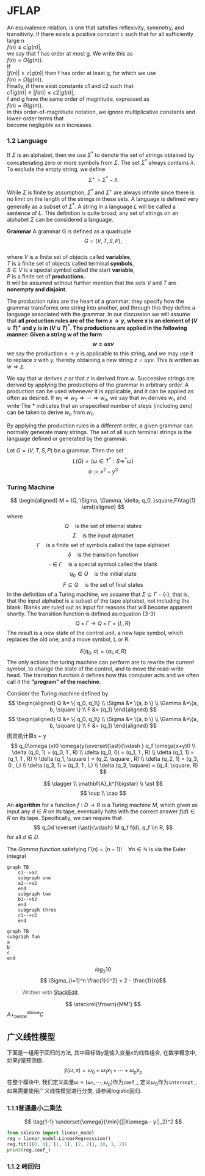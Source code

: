 # JFLAP

An equivalence relation, is one that satisfies reflexivity, symmetry, and transitivity.
If there exists a positive constant c such that for all sufficiently large n  
$f (n) ≤ c|g (n) |$,  
we say that f has order at most g. We write this as  
$f (n) = O (g (n)).$  
If  
$|f (n)| ≥ c |g (n)|$
then f has order at least g, for which we use  
$f (n) = \Omega(g (n))$.  
Finally, if there exist constants c1 and c2 such that  
$c1 |g (n)| ≤ |f (n)| ≤ c2 |g (n)|$,  
f and g have the same order of magnitude, expressed as  
$f (n) = \Theta(g (n))$.  
In this order-of-magnitude notation, we ignore multiplicative constants and lower-order terms that  
become negligible as n increases.

### 1.2 Language
If $\Sigma$ is an alphabet, then we use $\Sigma^\ast$ to denote the set of strings obtained by concatenating zero or  more symbols from $\Sigma$. The set $\Sigma^\ast$ always contains $\lambda$. To exclude the empty string, we define
$$\Sigma^+= \Sigma^* - \lambda$$

While $\Sigma$ is finite by assumption, $\Sigma^*$ and $\Sigma^+$ are always infinite since there is no limit on the length of  the strings in these sets. A language is defined very generally as a subset of $\Sigma^*$. A string in a language  $L$ will be called a sentence of $L$. This definition is quite broad; any set of strings on an alphabet $\Sigma$  can be considered a language.

**Grammar**
A grammar G is defined as a quadruple  
$$G = (V, T, S, P),$$  
where $V$  is a finite set of objects called **variables**,  
$T$ is a finite set of objects called terminal **symbols**,  
$S ∈ V$ is a special symbol called the start **variable**,  
$P$ is a finite set of **productions**.  
It will be assumed without further mention that the sets $V$ and $T$ are **nonempty and disjoint**.

The production rules are the heart of a grammar; they specify how the grammar transforms one  string into another, and through this they define a language associated with the grammar. In our  discussion we will assume that 
**all production rules are of the form  $x \rightarrow y$,  where x is an element of $(V \cup T)^+$ and y is in $(V ∪ T)^\ast$. The productions are applied in the  following manner: Given a string w of the form  
$$w = uxv$$**
we say the production $x \rightarrow y$ is applicable to this string, and we may use it to replace $x$ with $y$,  thereby obtaining a new string  $z = uyv$.  This is written as  $w \Rightarrow z$.  

We say that $w$ derives $z$ or that $z$ is derived from $w$. Successive strings are derived by applying the  productions of the grammar in arbitrary order. A production can be used whenever it is applicable,  and it can be applied as often as desired. If  $w_1 \Rightarrow w_2 \Rightarrow \cdots ⇒ w_n$,  we say that $w_1$ derives $w_n$ and write  The $\ast$ indicates that an unspecified number of steps (including zero) can be taken to derive $w_n$ from  $w_1$.  

By applying the production rules in a different order, a given grammar can normally generate  many strings. The set of all such terminal strings is the language defined or generated by the  grammar.

Let $G = (V, T, S, P)$ be a grammar. Then the set
$$L(G) = \{\omega \in T^\ast : S \Rightarrow^\ast \omega \}  $$
$$ a := x^2-y^3 \tag{3-3}$$

### 

### Turing Machine
$$
\begin{aligned}
M = (Q, \Sigma, \Gamma, \delta, q_0, \square,F)\tag{1}
\end{aligned}
$$
where 
$$Q \quad \text{is the set of internal states} $$
$$
	\Sigma \quad \text{is the input alphabet}  
$$
$$
	\Gamma \quad \text{is a finite set of symbols called the tape alphabet}
$$
$$
	\delta \quad \text{is the transition function}
$$
$$
	\square \in \Gamma \quad \text{is a special symbol called the blank}
$$
$$
	q_0 \in Q \quad \text{is the initial state}
$$
$$
	F \subseteq Q \quad \text{is the set of final states}
$$
In the definition of a Turing machine, we assume that $\Sigma \subseteq \Gamma - \{\square\}$, that is, that the input alphabet  is a subset of the tape alphabet, not including the blank. Blanks are ruled out as input for reasons that will become apparent shortly.
The transition function is defined as:equation (3-3)
$$
	Q \times \Gamma \rightarrow Q \times \Gamma \times \{L, R\}
$$
The result is a new state of the control unit, a new tape symbol, which replaces  the old one, and a move symbol, L or R.

$$
	\delta(q_0, a) = (q_1, d, R)
$$
The only actions the turing machine can perform are to rewrite the current symbol, to change the state of the control, and to move the read-write head.
The transition function $\delta$ defines how this computer acts and we often call it the **"program" of the machine**.

Consider the Turing machine defined by
$$
\begin{aligned}
Q &= \{ q_0, q_1\}  \\
\Sigma &= \{a, b \} \\
\Gamma &=\{a, b, \square \} \\
F &= {q_1}
\end{aligned}
$$
$$
\begin{aligned}
Q &= \{ q_0, q_1\}  \\
\Sigma &= \{a, b \} \\
\Gamma &=\{a, b, \square \} \\
F &= {q_1}
\end{aligned}
$$
图灵机计算x + y
$$
q_0\omega (x)0 \omega(y)\overset{\ast}{\vdash } q_f \omega(x+y)0  \\
\delta (q_0, 1) = (q_0, 1 , R)                 \\
\delta (q_0, 0) = (q_1, 1 , R)                 \\
\delta (q_1, 1) = (q_1, 1 , R)                 \\
\delta (q_1, \square ) = (q_2, \square , R)    \\
\delta (q_2, 1) = (q_3, 0 , L)                 \\
\delta (q_3, 1) = (q_3, 1 , L)                 \\
\delta (q_3, \square) = (q_4, \square, R)     
$$

$$
\dagger \\
\mathbf{A}_k^{\bigstar}  \\
\ast
$$
$$
\cup \\
\cap
$$

An **algorithm** for a function $f : D \rightarrow R$ is a Turing machine $M$, which given as input any $d \in R$  on its tape, eventually halts with the correct answer $f (d) \in R$ on its tape. Specifically, we can  require that  
$$
q_0d \overset {\ast}{\vdash} M q_f f(d), q_f \in R,  
$$
for all $d \in D$.




The *Gamma function* satisfying $\Gamma(n) = (n-1)!\quad\forall n\in\mathbb N$ is via the Euler integral
```mermaid
graph TB
    c1-->a2
    subgraph one
    a1-->a2
    end
    subgraph two
    b1-->b2
    end
    subgraph three
    c1-->c2
    end
```

```mermaid
graph TB
subgraph fun
a
b
c
end
```
$$ log_2 10$$
$$ \Sigma_{i=1}^n \frac{1}{i^2} < 2 - \frac{1}{n}$$
> Written with [StackEdit](https://stackedit.io/).
> 
$$
\stackrel{\frown}{MM'}
$$
$A \mathop{+}_{\text{below}}^{\text{above}} C$


## 广义线性模型
下面是一组用于回归的方法, 其中目标值y是输入变量x的线性组合, 在数学概念中, 如果$\hat{y}$是预测值.
$$ 
\hat{y}(\omega, x) = \omega_0 + \omega_1 x_1 +  \cdots +\omega_p x_p
$$
在整个模块中, 我们定义向量$\omega=(\omega_1,\cdots,\omega_p)$作为`coef_`, 定义$\omega_0$作为`intercept_`.
如果需要使用广义线性模型进行分类, 请参阅logistic回归.
### 1.1.1普通最小二乘法
$$
\tag{1-1} \underset{\omega}{\min}{||X\omega - y||_2}^2
$$
```python
from sklearn import linear_model
reg = linear_model.LinearRegresssion()
reg.fit([[0, 0], [1, 1], [2, 2]], [0, 1, 2])
print(reg.coef_)
```
### 1.1.2 岭回归

<!--stackedit_data:
eyJoaXN0b3J5IjpbMTUyOTQ3MDQ3NywxNjkxMDIxNDBdfQ==
-->